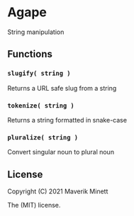 # Agape

String manipulation


## Functions

### `slugify( string )`

Returns a URL safe slug from a string

### `tokenize( string )`

Returns a string formatted in snake-case

### `pluralize( string )`

Convert singular noun to plural noun


## License

Copyright (C) 2021 Maverik Minett

The (MIT) license.